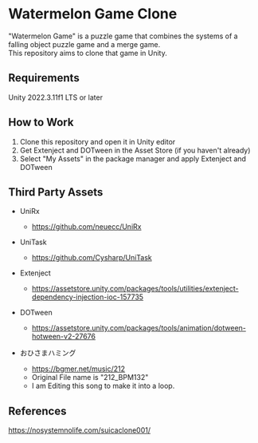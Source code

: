 # Watermelon Game Clone

"Watermelon Game" is a puzzle game that combines the systems of a falling object puzzle game and a merge game.  
This repository aims to clone that game in Unity.

## Requirements

Unity 2022.3.11f1 LTS or later

## How to Work

1. Clone this repository and open it in Unity editor
2. Get Extenject and DOTween in the Asset Store (if you haven't already)
3. Select "My Assets" in the package manager and apply Extenject and DOTween

## Third Party Assets

- UniRx
  - <https://github.com/neuecc/UniRx>

- UniTask
  - <https://github.com/Cysharp/UniTask>

- Extenject
  - <https://assetstore.unity.com/packages/tools/utilities/extenject-dependency-injection-ioc-157735>

- DOTween
  - <https://assetstore.unity.com/packages/tools/animation/dotween-hotween-v2-27676>

- おひさまハミング
  - <https://bgmer.net/music/212>
  - Original File name is "212_BPM132"
  - I am Editing this song to make it into a loop.

## References

<https://nosystemnolife.com/suicaclone001/>
